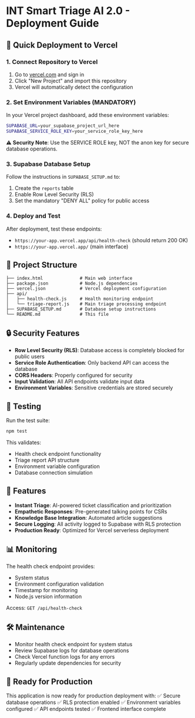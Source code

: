 # INT Smart Triage AI 2.0 - Deployment Guide

## 🚀 Quick Deployment to Vercel

### 1. Connect Repository to Vercel
1. Go to [vercel.com](https://vercel.com) and sign in
2. Click "New Project" and import this repository
3. Vercel will automatically detect the configuration

### 2. Set Environment Variables (MANDATORY)
In your Vercel project dashboard, add these environment variables:

```bash
SUPABASE_URL=your_supabase_project_url_here
SUPABASE_SERVICE_ROLE_KEY=your_service_role_key_here
```

⚠️ **Security Note**: Use the SERVICE ROLE key, NOT the anon key for secure database operations.

### 3. Supabase Database Setup
Follow the instructions in `SUPABASE_SETUP.md` to:
1. Create the `reports` table
2. Enable Row Level Security (RLS)
3. Set the mandatory "DENY ALL" policy for public access

### 4. Deploy and Test
After deployment, test these endpoints:
- `https://your-app.vercel.app/api/health-check` (should return 200 OK)
- `https://your-app.vercel.app/` (main interface)

## 📁 Project Structure

```
├── index.html              # Main web interface
├── package.json            # Node.js dependencies
├── vercel.json             # Vercel deployment configuration
├── api/
│   ├── health-check.js     # Health monitoring endpoint
│   └── triage-report.js    # Main triage processing endpoint
├── SUPABASE_SETUP.md       # Database setup instructions
└── README.md               # This file
```

## 🔒 Security Features

- **Row Level Security (RLS)**: Database access is completely blocked for public users
- **Service Role Authentication**: Only backend API can access the database
- **CORS Headers**: Properly configured for security
- **Input Validation**: All API endpoints validate input data
- **Environment Variables**: Sensitive credentials are stored securely

## 🧪 Testing

Run the test suite:
```bash
npm test
```

This validates:
- Health check endpoint functionality
- Triage report API structure
- Environment variable configuration
- Database connection simulation

## 🎯 Features

- **Instant Triage**: AI-powered ticket classification and prioritization
- **Empathetic Responses**: Pre-generated talking points for CSRs
- **Knowledge Base Integration**: Automated article suggestions
- **Secure Logging**: All activity logged to Supabase with RLS protection
- **Production Ready**: Optimized for Vercel serverless deployment

## 📊 Monitoring

The health check endpoint provides:
- System status
- Environment configuration validation
- Timestamp for monitoring
- Node.js version information

Access: `GET /api/health-check`

## 🛠️ Maintenance

- Monitor health check endpoint for system status
- Review Supabase logs for database operations
- Check Vercel function logs for any errors
- Regularly update dependencies for security

## 🎉 Ready for Production

This application is now ready for production deployment with:
✅ Secure database operations
✅ RLS protection enabled
✅ Environment variables configured
✅ API endpoints tested
✅ Frontend interface complete